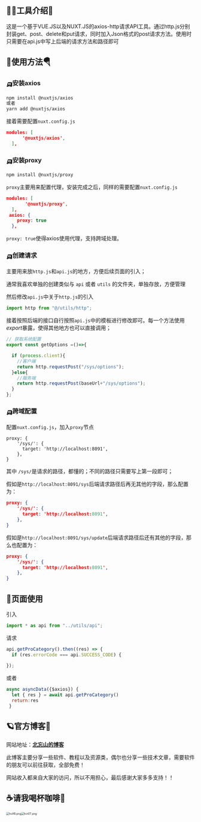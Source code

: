 
## 🙋‍♂️工具介绍🚀

这是一个基于VUE.JS以及NUXT.JS的axios-http请求API工具。通过http.js分别封装get、post、delete和put请求，同时加入Json格式的post请求方法。使用时只需要在api.js中写上后端的请求方法和路径即可



## 🤖使用方法🪂

### 🛺安装axios

```bash
npm install @nuxtjs/axios
或者
yarn add @nuxtjs/axios
```

接着需要配置`nuxt.config.js`

```json
modules: [
      '@nuxtjs/axios',
  ],
```

### 🛺安装proxy

```bash
npm install @nuxtjs/proxy
```

`proxy`主要用来配置代理，安装完成之后，同样的需要配置`nuxt.config.js`

```json
modules: [
       '@nuxtjs/proxy',
  ],
 axios: {
    proxy: true
  },
```

`proxy: true`使得axios使用代理，支持跨域处理。

### 🛺创建请求

主要用来放`http.js`和`api.js`的地方，方便后续页面的引入；

通常我喜欢单独的创建类似与 `api` 或者 `utils` 的文件夹，单独存放，方便管理

然后修改`api.js`中关于`http.js`的引入

```javascript
import http from "@/utils/http";
```

接着按照后端的接口自行按照`api.js`中的模板进行修改即可。每一个方法使用*export*暴露，使得其他地方也可以直接调用；

```JavaScript
// 获取系统配置
export const getOptions =()=>{

  if (process.client){
    //客户端
    return http.requestPost("/sys/options");
  }else{
    //服务端
    return http.requestPost(baseUrl+"/sys/options");
  }
};
```

### 🛺跨域配置

配置`nuxt.config.js`，加入`proxy`节点

```
proxy: {
    '/sys/': {
      target: 'http://localhost:8091',
    },
}
```

其中 `/sys/`是请求的路径，都懂的；不同的路径只需要写上第一段即可；

假如是`http://localhost:8091/sys`后端请求路径后再无其他的字段，那么配置为：

```json
proxy: {
    '/sys/': {
      target: 'http://localhost:8091',
    },
}
```

假如是`http://localhost:8091/sys/update`后端请求路径后还有其他的字段，那么也配置为：

```json
proxy: {
    '/sys/': {
      target: 'http://localhost:8091',
    },
}
```

## 🤖页面使用

引入

```javascript
import * as api from "../utils/api";
```

请求

```javascript
api.getProCategory().then((res) => {
  if (res.errorCode === api.SUCCESS_CODE) {
          
});
```

或者

```javascript
async asyncData({$axios}) {
  let { res } = await api.getProCategory()
  return:res
 }
```



## 🪐官方博客🚀

网站地址：[**北忘山的博客**](https://www.beiwangshan.com/)

此博客主要分享一些软件、教程以及资源类，偶尔也分享一些技术文章，需要软件的朋友可以前往获取，全部免费！

网站收入都来自大家的访问，所以不用担心，最后感谢大家多多支持！！



## ☕请我喝杯咖啡🤔

<img src="https://s1.328888.xyz/2022/05/04/hclfB.png" alt="hclfB.png" style="zoom:50%;" /><img src="https://s1.328888.xyz/2022/05/04/hct0T.png" alt="hct0T.png" style="zoom:50%;" />

